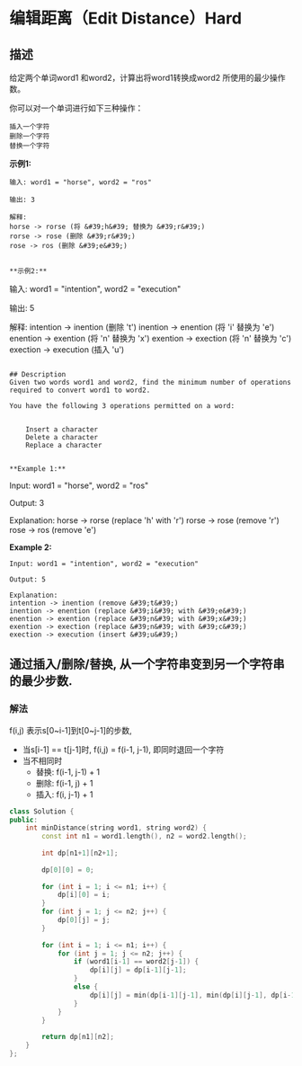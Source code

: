 # 编辑距离（Edit Distance）Hard
## 描述
给定两个单词word1 和word2，计算出将word1转换成word2 所使用的最少操作数。

你可以对一个单词进行如下三种操作：


	插入一个字符
	删除一个字符
	替换一个字符


**示例1:**
```
输入: word1 = "horse", word2 = "ros"

输出: 3

解释: 
horse -> rorse (将 &#39;h&#39; 替换为 &#39;r&#39;)
rorse -> rose (删除 &#39;r&#39;)
rose -> ros (删除 &#39;e&#39;)


**示例2:**
```
输入: word1 = "intention", word2 = "execution"

输出: 5

解释: 
intention -> inention (删除 &#39;t&#39;)
inention -> enention (将 &#39;i&#39; 替换为 &#39;e&#39;)
enention -> exention (将 &#39;n&#39; 替换为 &#39;x&#39;)
exention -> exection (将 &#39;n&#39; 替换为 &#39;c&#39;)
exection -> execution (插入 &#39;u&#39;)
```

## Description
Given two words word1 and word2, find the minimum number of operations required to convert word1 to word2.

You have the following 3 operations permitted on a word:


	Insert a character
	Delete a character
	Replace a character


**Example 1:**
```
Input: word1 = "horse", word2 = "ros"

Output: 3

Explanation: 
horse -> rorse (replace &#39;h&#39; with &#39;r&#39;)
rorse -> rose (remove &#39;r&#39;)
rose -> ros (remove &#39;e&#39;)


**Example 2:**
```
Input: word1 = "intention", word2 = "execution"

Output: 5

Explanation: 
intention -> inention (remove &#39;t&#39;)
inention -> enention (replace &#39;i&#39; with &#39;e&#39;)
enention -> exention (replace &#39;n&#39; with &#39;x&#39;)
exention -> exection (replace &#39;n&#39; with &#39;c&#39;)
exection -> execution (insert &#39;u&#39;)
```


## 通过插入/删除/替换, 从一个字符串变到另一个字符串的最少步数.
### 解法
f(i,j) 表示s[0~i-1]到t[0~j-1]的步数,
- 当s[i-1] == t[j-1]时, f(i,j) = f(i-1, j-1), 即同时退回一个字符
- 当不相同时
    - 替换: f(i-1, j-1) + 1
    - 删除: f(i-1, j) + 1
    - 插入: f(i, j-1) + 1
```c++
class Solution {
public:
    int minDistance(string word1, string word2) {
        const int n1 = word1.length(), n2 = word2.length();
        
        int dp[n1+1][n2+1];
        
        dp[0][0] = 0;
        
        for (int i = 1; i <= n1; i++) {
            dp[i][0] = i;
        }
        for (int j = 1; j <= n2; j++) {
            dp[0][j] = j;
        }
        
        for (int i = 1; i <= n1; i++) {
            for (int j = 1; j <= n2; j++) {
                if (word1[i-1] == word2[j-1]) {
                    dp[i][j] = dp[i-1][j-1];
                }
                else {
                    dp[i][j] = min(dp[i-1][j-1], min(dp[i][j-1], dp[i-1][j])) + 1;
                }
            }
        }
        
        return dp[n1][n2];
    }
};
```